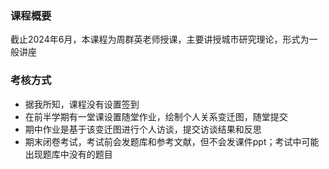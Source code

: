 ### 课程概要
截止2024年6月，本课程为周群英老师授课，主要讲授城市研究理论，形式为一般讲座

### 考核方式
- 据我所知，课程没有设置签到
- 在前半学期有一堂课设置随堂作业，绘制个人关系变迁图，随堂提交
- 期中作业是基于该变迁图进行个人访谈，提交访谈结果和反思
- 期末闭卷考试，考试前会发题库和参考文献，但不会发课件ppt；考试中可能出现题库中没有的题目

